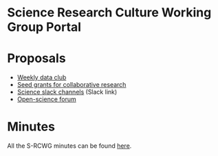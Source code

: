 

Science Research Culture Working Group Portal
=============================================

# Proposals

- [Weekly data club](proposals/weeklyDataClub.html)
- [Seed grants for collaborative research](proposals/seedGrants.html)
- [Science slack channels](https://swc-neuro.slack.com/files/T7S8UFBGR/F01GBDU8EMN) (Slack link)
- [Open-science forum](proposals/openScienceForum.html)

# Minutes
All the S-RCWG minutes can be found <a href="minutes/all.html">here</a>.
